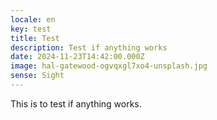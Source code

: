 ```yaml
---
locale: en
key: test
title: Test
description: Test if anything works
date: 2024-11-23T14:42:00.000Z
image: hal-gatewood-ogvqxgl7xo4-unsplash.jpg
sense: Sight
---
```

This is to test if anything works.
